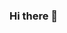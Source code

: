 ### Hi there 👋

<!--
**jaylgee/jaylgee** is a ✨ _special_ ✨ repository because its `README.md` (this file) appears on your GitHub profile.

Here are some ideas to get you started:

- 🔭 I’m currently working on a Python machine learning challenge using object recognition. 
- 🌱 I’m currently learning about reverse engineering in Python.
- 👯 I’m looking to collaborate on ...
- 🤔 I’m looking for help with preparing for tech interviews.
- 💬 Ask me about getting started with coding.
- 📫 How to reach me: ...
- 😄 Pronouns: ...
- ⚡ Fun fact: ...
-->
